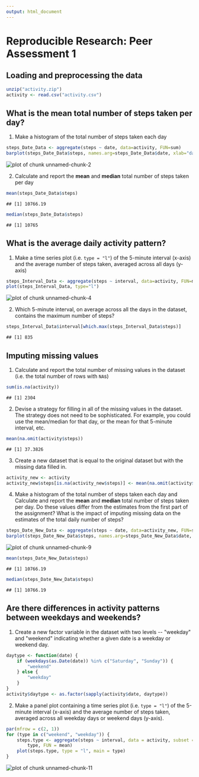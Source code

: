 ```yaml
---
output: html_document
---
```

Reproducible Research: Peer Assessment 1
========================================


## Loading and preprocessing the data

```r
unzip("activity.zip")
activity <- read.csv("activity.csv")
```

## What is the mean total number of steps taken per day?

1. Make a histogram of the total number of steps taken each day


```r
steps_Date_Data <- aggregate(steps ~ date, data=activity, FUN=sum)
barplot(steps_Date_Data$steps, names.arg=steps_Date_Data$date, xlab="date", ylab="steps")
```

![plot of chunk unnamed-chunk-2](figure/unnamed-chunk-2-1.png) 

2. Calculate and report the **mean** and **median** total number of
   steps taken per day


```r
mean(steps_Date_Data$steps)
```

```
## [1] 10766.19
```

```r
median(steps_Date_Data$steps)
```

```
## [1] 10765
```

## What is the average daily activity pattern?

1. Make a time series plot (i.e. `type = "l"`) of the 5-minute
   interval (x-axis) and the average number of steps taken, averaged
   across all days (y-axis)


```r
steps_Interval_Data <- aggregate(steps ~ interval, data=activity, FUN=mean)
plot(steps_Interval_Data, type="l")
```

![plot of chunk unnamed-chunk-4](figure/unnamed-chunk-4-1.png) 

2. Which 5-minute interval, on average across all the days in the
   dataset, contains the maximum number of steps?


```r
steps_Interval_Data$interval[which.max(steps_Interval_Data$steps)]
```

```
## [1] 835
```


## Imputing missing values

1. Calculate and report the total number of missing values in the
   dataset (i.e. the total number of rows with `NA`s)


```r
sum(is.na(activity))
```

```
## [1] 2304
```

2. Devise a strategy for filling in all of the missing values in the
   dataset. The strategy does not need to be sophisticated. For
   example, you could use the mean/median for that day, or the mean
   for that 5-minute interval, etc.


```r
mean(na.omit(activity$steps))
```

```
## [1] 37.3826
```


3. Create a new dataset that is equal to the original dataset but with
   the missing data filled in.


```r
activity_new <- activity
activity_new$steps[is.na(activity_new$steps)] <- mean(na.omit(activity$steps))
```

4. Make a histogram of the total number of steps taken each day and
   Calculate and report the **mean** and **median** total number of
   steps taken per day. Do these values differ from the estimates from
   the first part of the assignment? What is the impact of imputing
   missing data on the estimates of the total daily number of steps?


```r
steps_Date_New_Data <- aggregate(steps ~ date, data=activity_new, FUN=sum)
barplot(steps_Date_New_Data$steps, names.arg=steps_Date_New_Data$date, xlab="date", ylab="steps")
```

![plot of chunk unnamed-chunk-9](figure/unnamed-chunk-9-1.png) 

```r
mean(steps_Date_New_Data$steps)
```

```
## [1] 10766.19
```

```r
median(steps_Date_New_Data$steps)
```

```
## [1] 10766.19
```

## Are there differences in activity patterns between weekdays and weekends?

1. Create a new factor variable in the dataset with two levels --
   "weekday" and "weekend" indicating whether a given date is a
   weekday or weekend day.


```r
daytype <- function(date) {
    if (weekdays(as.Date(date)) %in% c("Saturday", "Sunday")) {
        "weekend"
    } else {
        "weekday"
    }
}
activity$daytype <- as.factor(sapply(activity$date, daytype))
```

2. Make a panel plot containing a time series plot (i.e. `type = "l"`)
   of the 5-minute interval (x-axis) and the average number of steps
   taken, averaged across all weekday days or weekend days
   (y-axis).


```r
par(mfrow = c(2, 1))
for (type in c("weekend", "weekday")) {
    steps.type <- aggregate(steps ~ interval, data = activity, subset = activity$daytype == 
        type, FUN = mean)
    plot(steps.type, type = "l", main = type)
}
```

![plot of chunk unnamed-chunk-11](figure/unnamed-chunk-11-1.png) 
